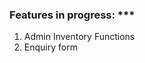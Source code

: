 ### Features in progress: ***
1. Admin Inventory Functions
2. Enquiry form

<!--
TODO:

1. price toggle *** DONE
2. language (add with toggle) *** DONE - but only affects price and not text
3. product option display (hover over selection to update other elements) *** DONE

4. furnish details for product/[id] page:
   - link to category filter *** DONE
   - group price + qty + BtnAddToCart *** DONE
   - product actions => Order && BtnAddToCart / Enquire && BtnEnquireProduct / Wish && BtnAddFavourite
5. product page
   - sorting (past projects last, newest first)
   - product card:
      a. mobile/tablet click on option doesn't route to product/[id] (currently hover for laptop)
      b. options and price don't fit when parent div's width is too small

6. Admin Update Product

7. More product details (db + UI):
   - product tags
   - group photo URL
   - add related products (admin inventory update function + display in product/[id])

9. product actions => admin
10. updateNavbar cart after mergingAnnonymousCart when logged in (debounce)

- All products filter to other categories w/ tabs:
 . product page (DONE)
 . inventory (admin) page (DONE)
 . sort () => 'Past' least priority, else 'CreatedAt' top priority

- product display:
 . wish / enquire / order for individual products (DONE for admin)
 . display options with button => smoothen animation / use option toggles
 . price display toggle => ProductsPrice SGD || TWD

- Navbar:
 a. language + currency

- /admin/inventory => updateProduct, deleteProduct

- product schema:
 . add product tags (i.e. mammal, fish, bird)
 . add imageUrl [] for group photos to display
 . add groupPhotoUrl

- product quantity updates for admin
 . order > preparing > ready > delivery > completed
 . wishedFor > 10 => select change to action: request
 . request link to enquiries

- send out email to Admin & User for notifications
 . order initiation
 . wishedFor > 10
     . Admin - change to request?
     . User - wish list product has been updated to request availability
 . request initiation

- SelectQuantity (CSR component) +-qty of items to add at product/[id] page

- Nextjs noSSR dynamic lazy loading

- About, Contact, FAQs pages

- User: user pages:
 a. profile => show updatable info:
     i. delivery details
     ii. payment options
 b. favourite/likes
 c. reviews
 d. enquiries
 e. orders

- Admin userType + admin-specific pages => done with inventory
 a. users, orders, enquiries, dashboard

-->

```

```
